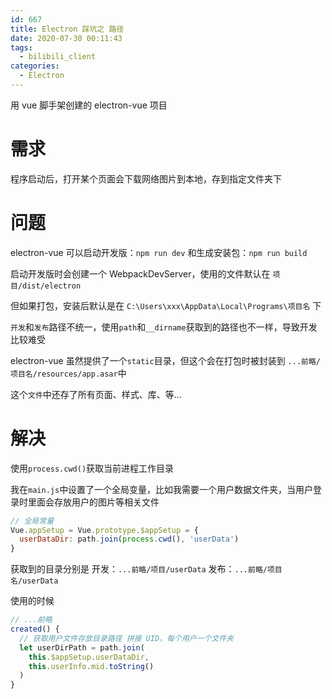 ```yaml
---
id: 667
title: Electron 踩坑之 路径
date: 2020-07-30 00:11:43
tags:
  - bilibili_client
categories:
  - Electron
---
```


用 vue 脚手架创建的 electron-vue 项目

# 需求

程序启动后，打开某个页面会下载网络图片到本地，存到指定文件夹下

<!--more-->

# 问题

electron-vue 可以启动开发版：`npm run dev` 和生成安装包：`npm run build`

启动开发版时会创建一个 WebpackDevServer，使用的文件默认在 `项目/dist/electron`

但如果打包，安装后默认是在 `C:\Users\xxx\AppData\Local\Programs\项目名` 下

`开发`和`发布`路径不统一，使用`path`和`__dirname`获取到的路径也不一样，导致开发比较难受

electron-vue 虽然提供了一个`static`目录，但这个会在打包时被封装到 `...前略/项目名/resources/app.asar`中

这个`文件`中还存了所有页面、样式、库、等...

# 解决

使用`process.cwd()`获取当前进程工作目录

我在`main.js`中设置了一个全局变量，比如我需要一个用户数据文件夹，当用户登录时里面会存放用户的图片等相关文件

```javascript
// 全局常量
Vue.appSetup = Vue.prototype.$appSetup = {
  userDataDir: path.join(process.cwd(), 'userData')
}
```

获取到的目录分别是
开发：`...前略/项目/userData`
发布：`...前略/项目名/userData`

使用的时候

```javascript
// ...前略
created() {
  // 获取用户文件存放目录路径 拼接 UID，每个用户一个文件夹
  let userDirPath = path.join(
    this.$appSetup.userDataDir,
    this.userInfo.mid.toString()
  )
}
```
